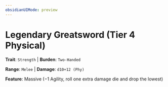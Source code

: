 ```yaml
---
obsidianUIMode: preview
---
```

# Legendary Greatsword (Tier 4 Physical)

**Trait**: `Strength` | **Burden**: `Two-Handed`

**Range**: `Melee` | **Damage**: `d10+12 (Phy)`

**Feature**: Massive (−1 Agility, roll one extra damage die and drop the lowest)
